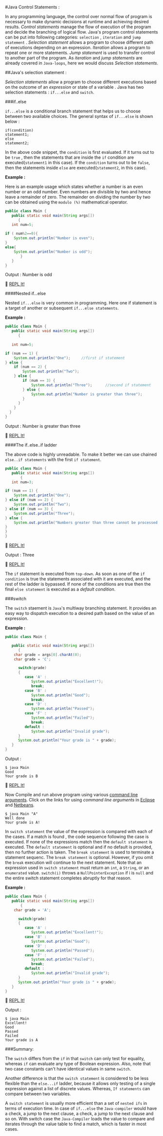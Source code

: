 #Java Control Statements :

In any programming language, the control over normal flow of program is necessary to make dynamic decisions at runtime and achieving desired results. *Control statements* manage the flow of execution of the program and decide the branching of logical flow. Java's program control statements can be put into following categories: `selection` , `iteration` and `jump statement` . *Selection statement* allows a program to choose different path of executions depending on an expression. *Iteration* allows a program to repeat one or more statements. *Jump statement* is used to transfer control to another part of the program. As *iteration* and *jump statements* are already covered in `Java-loops`, here we would discuss *Selection statements*.

##Java's selection statement :

*Selection statements* allow a program to choose different executions based on the outcome of an *expression* or state of a variable
.
Java has two selection statements : `if...else` and `switch`.

###if..else

`if...else` is a conditional branch statement that helps us to choose between two available choices. The general syntax of `if...else` is shown below :

```
if(condition)
statement1;
else
statement2;
```

In the above code snippet, the `condition` is first evaluated. If it turns out to be `true` , then the statements that are inside the `if` condition are executed(`statement1` in this case). If the `condition` turns out to be `false`, then the statements inside `else` are executed(`statement2`, in this case). 

**Example :**

Here is an example usage which states whether a number is an even number or an odd number. Even numbers are divisible by two
and hence leave a remainder of zero. The remainder on dividing the number by two can be obtained using the `modulo (%)` mathematical
operator. 

```java
public class Main {
   public static void main(String args[])
      {
   int num=5;
   
if ( num%2==0){ 
    System.out.println("Number is even");
}
else{
    System.out.println("Number is odd");
       }
   }
}
```

Output :  Number is odd

:rocket: [REPL It!](https://repl.it/CLR2/2)

####Nested if...else

Nested `if...else` is very common in programming. Here one if statement is a target of another or subsequent `if...else statements`.

**Example :**

```java
public class Main {
   public static void main(String args[])
      {
   
   int num=5;

if (num == 1) {
    System.out.println("One");     //first if statement
} else {
    if (num == 2) {
        System.out.println("Two");
    } else {
        if (num == 3) {
            System.out.println("Three");      //second if statement
        } else {
            System.out.println("Number is greater than three");
        }
      }
    }  
  }
}
```

Output :  Number is greater than three

:rocket: [REPL It!](https://repl.it/CLR2/3)

####The if..else..if ladder

The above code is highly unreadable. To make it better we can use chained `else..if statements` with the first `if statement`. 

```java
public class Main {
   public static void main(String args[])
       {
   int num=3;

if (num == 1) {
    System.out.println("One");
} else if (num == 2) {
    System.out.println("Two");
} else if (num == 3) {
    System.out.println("Three");
} else {
    System.out.println("Numbers greater than three cannot be processed by this code");
}
}
}
```

:rocket: [REPL It!](https://repl.it/CLR2/4)

Output :  Three

:rocket: [REPL It!](https://repl.it/CLR2/4)

The `if` statement is executed from `top-down`. As soon as one of the `if condition` is true the statements associated with it are executed, and the rest of the ladder is bypassed. If none of the conditions are true then the final `else statement` is executed as a *default condition*.

###switch

The `switch` staement is `Java`'s multiway branching statement. It provides an easy way to dispatch execution to a desired path based on the value of an expression. 

**Example :**

```java
public class Main {

   public static void main(String args[])
      {
    char grade = args[0].charAt(0);
    char grade = 'C';

      switch(grade)
      {
         case 'A' :
            System.out.println("Excellent!"); 
            break;
         case 'B' :
            System.out.println("Good");
            break;
         case 'D' :
            System.out.println("Passed");
         case 'F' :
            System.out.println("Failed");
            break;
         default :
            System.out.println("Invalid grade");
      }
      System.out.println("Your grade is " + grade);
   }
}
```

Output :

```
$ java Main 
Good
Your grade is B
```

:rocket: [REPL It!](https://repl.it/CLR2/6)

Now Compile and run above program using various [command line arguments](https://docs.oracle.com/javase/tutorial/essential/environment/cmdLineArgs.html). Click on the links for using *command line arguments* in [Eclipse](http://www.cs.colostate.edu/helpdocs/eclipseCommLineArgs.html) and [Netbeans](http://netbeanside61.blogspot.in/2009/02/using-command-line-arguments-in.html).


```
$ java Main "A"
Well done
Your grade is A!
```

In `switch statement` the value of the expression is compared with each of the cases. If a match is found , the code sequence
following the case is executed. If none of the expressions match then the `default statement` is executed. The `default statement` is
optional and if no default is provided, then no further action is taken. The `break statement` is used to terminate a statement
sequenc. The `break statement` is optional. However, if you omit the `break` execution will continue to the next statement.
Note that an expression used in `switch statement` must return an `int`, a `String`, or an `enumerated` value. `switch(i)` throws a `NullPointerException` if i is `null` and the entire switch statement completes abruptly for that reason.

**Example :**

```java
public class Main {
   public static void main(String args[])
       {
    char grade = 'A';

      switch(grade)
      {
         case 'A' :
            System.out.println("Excellent!"); 
         case 'B' :
            System.out.println("Good");
         case 'D' :
            System.out.println("Passed");
         case 'F' :
            System.out.println("Failed");
            break;
         default :
            System.out.println("Invalid grade");
      }
      System.out.println("Your grade is " + grade);
   }
}
```

:rocket: [REPL It!](https://repl.it/CLR2/7)

Output :

```
$ java Main
Excellent!
Good
Passed
Failed
Your grade is A
```


###Summary:

The `switch` differs from the `if` in that `switch` can only test for equality, whereas `if` can evaluate any type of Boolean expression. Also, note that two case constants can't have identical values in same `switch`.

Another difference is that the `switch statement` is considered to be less flexible than the `else...if` ladder, because it allows only testing of a single expression against a list of discrete values. Whereas,  `If statements` can compare between two variables.

A `switch statement` is usually more efficient than a set of `nested ifs` in terms of execution time. In case of `if...else` the `Java-compiler` would have a check, a jump to the next clause, a check, a jump to the next clause and so on. With switch case the `Java-Compiler` loads the value to compare and iterates through the value table to find a match, which is faster in most cases.
